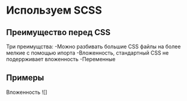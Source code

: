 # Используем SCSS
## Преимущество перед CSS
Три преимущства:
-Можно разбивать большие CSS файлы на более мелкие с помощью ипорта
-Вложенность, стандартный CSS не подеррживает вложенность
-Переменные
## Примеры 
Вложенность
![]

